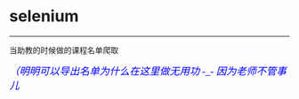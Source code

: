 # selenium
---
当助教的时候做的课程名单爬取

<font face="楷体" size = 4 color = Blue >*（明明可以导出名单为什么在这里做无用功 -_- 因为老师不管事儿*

